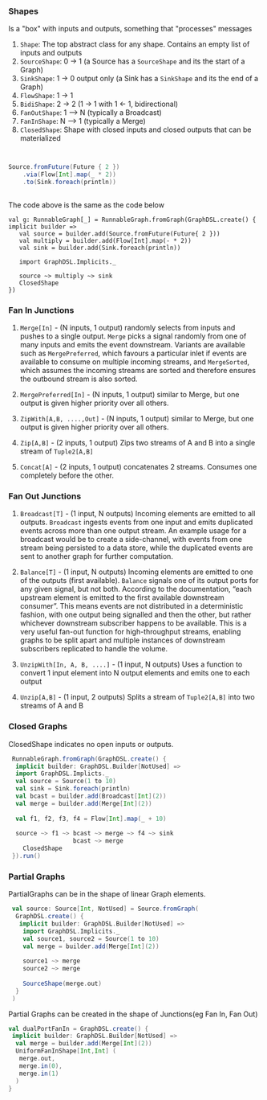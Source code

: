  ### Shapes 
 Is a "box" with inputs and outputs, something that "processes" messages
 
 1. ```Shape```: The top abstract class for any shape. Contains an empty list of inputs and outputs
 2. ```SourceShape```: 0 -> 1 (a Source has a ```SourceShape``` and its the start of a Graph)
 3. ```SinkShape```: 1 -> 0 output only (a Sink has a ```SinkShape``` and its the end of a Graph)
 4. ```FlowShape```: 1 -> 1 
 5. ```BidiShape```: 2 -> 2 (1 -> 1 with 1 <- 1, bidirectional)
 6. ```FanOutShape```: 1 --> N (typically a Broadcast)
 7. ```FanInShape```: N --> 1 (typically a Merge)
 8. ```ClosedShape```: Shape with closed inputs and closed outputs that can be materialized

```scala


Source.fromFuture(Future { 2 })
    .via(Flow[Int].map(_ * 2))
    .to(Sink.foreach(println))
    
```
    
The code above is the same as the code below

```
val g: RunnableGraph[_] = RunnableGraph.fromGraph(GraphDSL.create() { implicit builder => 
   val source = builder.add(Source.fromFuture(Future{ 2 }))
   val multiply = builder.add(Flow[Int].map(- * 2))
   val sink = builder.add(Sink.foreach(println))
   
   import GraphDSL.Implicits._ 
   
   source ~> multiply ~> sink 
   ClosedShape
})

```
### Fan In Junctions 

1. ```Merge[In]``` - (N inputs, 1 output) randomly selects from inputs and pushes to a single output. 
```Merge``` picks a signal randomly from one of many inputs and emits the event downstream. Variants are available such as 
```MergePreferred```, which favours a particular inlet if events are available to consume on multiple incoming streams, and ```MergeSorted```, 
which assumes the incoming streams are sorted and therefore ensures the outbound stream is also sorted.

2. ```MergePreferred[In]``` - (N inputs, 1 output) similar to Merge, but one output is given higher priority over all others.

3. ```ZipWith[A,B, ....,Out]``` - (N inputs, 1 output) similar to Merge, but one output is given higher priority over all others. 

4. ```Zip[A,B]``` - (2 inputs, 1 output) Zips two streams of A and B into a single stream of ```Tuple2[A,B]```

5. ```Concat[A]``` - (2 inputs, 1 output) concatenates 2 streams. Consumes one completely before the other. 


### Fan Out Junctions 

1. ```Broadcast[T]``` - (1 input, N outputs) Incoming elements are emitted to all outputs. ```Broadcast``` ingests 
events from one input and emits duplicated events across more than one output stream. An example usage for a broadcast 
would be to create a side-channel, with events from one stream being persisted to a data store, 
while the duplicated events are sent to another graph for further computation.

2. ```Balance[T]``` - (1 input, N outputs) Incoming elements are emitted to one of the outputs (first available). 
```Balance``` signals one of its output ports for any given signal, but not both. 
According to the documentation, “each upstream element is emitted to the first available downstream consumer”. 
This means events are not distributed in a deterministic fashion, with one output being signalled and then the other, 
but rather whichever downstream subscriber happens to be available. This is a very useful fan-out function for high-throughput streams, 
enabling graphs to be split apart and multiple instances of downstream subscribers replicated to handle the volume.

3. ```UnzipWith[In, A, B, ....]``` - (1 input, N outputs) Uses a function to convert 1 input element into N output elements 
and emits one to each output

4. ```Unzip[A,B]``` - (1 input, 2 outputs) Splits a stream of ```Tuple2[A,B]``` into two streams of A and B 


### Closed Graphs

ClosedShape indicates no open inputs or outputs. 

```scala
 RunnableGraph.fromGraph(GraphDSL.create() {
  implicit builder: GraphDSL.Builder[NotUsed] => 
  import GraphDSL.Implicts._ 
  val source = Source(1 to 10)
  val sink = Sink.foreach(println)
  val bcast = builder.add(Broadcast[Int](2))
  val merge = builder.add(Merge[Int](2))
  
  val f1, f2, f3, f4 = Flow[Int].map(_ + 10)
  
  source ~> f1 ~> bcast ~> merge ~> f4 ~> sink
                  bcast ~> merge
    ClosedShape
 }).run()
```

### Partial Graphs 

PartialGraphs can be in the shape of linear Graph elements. 

```scala
 val source: Source[Int, NotUsed] = Source.fromGraph(
  GraphDSL.create() {
   implicit builder: GraphDSL.Builder[NotUsed] => 
    import GraphDSL.Implicits._ 
    val source1, source2 = Source(1 to 10)
    val merge = builder.add(Merge[Int](2))
    
    source1 ~> merge
    source2 ~> merge
    
    SourceShape(merge.out)
  }
 )
```

Partial Graphs can be created in the shape of Junctions(eg Fan In, Fan Out)

```scala
val dualPortFanIn = GraphDSL.create() {
 implicit builder: GraphDSL.Builder[NotUsed] => 
  val merge = builder.add(Merge[Int](2))
  UniformFanInShape[Int,Int] (
   merge.out, 
   merge.in(0),
   merge.in(1)
  )
}
```































